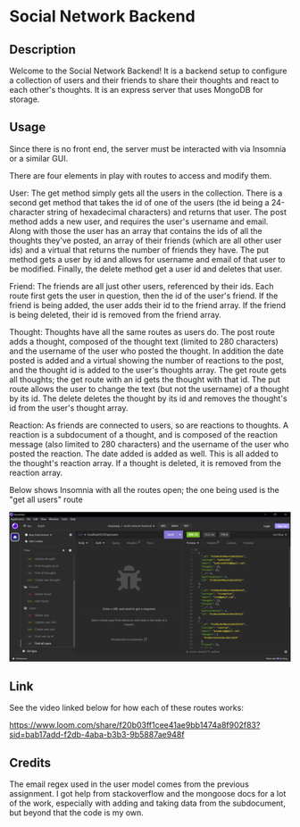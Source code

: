 # Social Network Backend 

## Description

Welcome to the Social Network Backend! It is a backend setup to configure a collection of users and their friends to share their thoughts and react to each other's thoughts. It is an express server that uses MongoDB for storage.

## Usage

Since there is no front end, the server must be interacted with via Insomnia or a similar GUI.

There are four elements in play with routes to access and modify them.

User: The get method simply gets all the users in the collection. There is a second get method that takes the id of one of the users (the id being a 24-character string of hexadecimal characters) and returns that user. The post method adds a new user, and requires the user's username and email. Along with those the user has an array that contains the ids of all the thoughts they've posted, an array of their friends (which are all other user ids) and a virtual that returns the number of friends they have. The put method gets a user by id and allows for username and email of that user to be modified. Finally, the delete method get a user id and deletes that user.

Friend:
The friends are all just other users, referenced by their ids. Each route first gets the user in question, then the id of the user's friend. If the friend is being added, the user adds their id to the friend array. If the friend is being deleted, their id is removed from the friend array.

Thought:
Thoughts have all the same routes as users do. The post route adds a thought, composed of the thought text (limited to 280 characters) and the username of the user who posted the thought. In addition the date posted is added and a virtual showing the number of reactions to the post, and the thought id is added to the user's thoughts array. The get route gets all thoughts; the get route with an id gets the thought with that id. The put route allows the user to change the text (but not the username) of a thought by its id. The delete deletes the thought by its id and removes the thought's id from the user's thought array.

Reaction:
As friends are connected to users, so are reactions to thoughts. A reaction is a subdocument of a thought, and is composed of the reaction message (also limited to 280 characters) and the username of the user who posted the reaction. The date added is added as well. This is all added to the thought's reaction array. If a thought is deleted, it is removed from the reaction array.

Below shows Insomnia with all the routes open; the one being used is the "get all users" route

![Screenshot of the routes](./demo.PNG)

## Link

See the video linked below for how each of these routes works:

https://www.loom.com/share/f20b03ff1cee41ae9bb1474a8f902f83?sid=bab17add-f2db-4aba-b3b3-9b5887ae948f

## Credits

The email regex used in the user model comes from the previous assignment. I got help from stackoverflow and the mongoose docs for a lot of the work, especially with adding and taking data from the subdocument, but beyond that the code is my own.